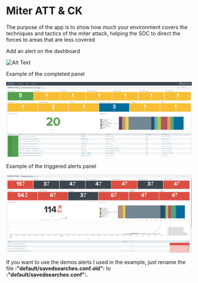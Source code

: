 # Miter ATT & CK

The purpose of the app is to show how much your environment covers the techniques and tactics of the miter attack, helping the SOC to direct the forces to areas that are less covered

Add an alert on the dashboard

![Alt Text](files/Alert_configure.gif)

Example of the completed panel

![Alt Text](files/Environmental_coverage.jpeg)

Example of the triggered alerts panel

![Alt Text](files/Triggered_alerts.jpeg)


If you want to use the demos alerts I used in the example, just rename the file **:"default/savedsearches.conf.old":** to **:"default/savedsearches.conf":**.




